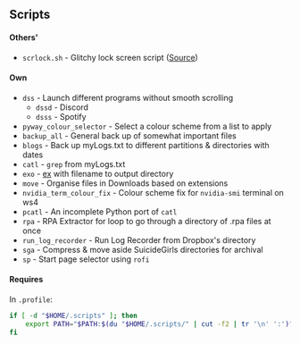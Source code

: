 ## Scripts

#### Others'
- `scrlock.sh` - Glitchy lock screen script ([Source](https://github.com/x-zvf/dotfiles/blob/master/scripts/scrlock.sh))

#### Own
- `dss` - Launch different programs without smooth scrolling
	- `dssd` - Discord
	- `dsss` - Spotify
- `pyway_colour_selector` - Select a colour scheme from a list to apply
- `backup_all` - General back up of somewhat important files
- `blogs` - Back up myLogs.txt to different partitions & directories with dates
- `catl` - `grep` from myLogs.txt
- `exo` - [ex](https://github.com/kittenparry/dot-files/blob/54928e73868e6a179fef104f3e77eecde842be9a/.bashrc#L119) with filename to output directory
- `move` - Organise files in Downloads based on extensions
- `nvidia_term_colour_fix` - Colour scheme fix for `nvidia-smi` terminal on ws4
- `pcatl` - An incomplete Python port of `catl`
- `rpa` - RPA Extractor for loop to go through a directory of .rpa files at once
- `run_log_recorder` - Run Log Recorder from Dropbox's directory
- `sga` - Compress & move aside SuicideGirls directories for archival
- `sp` - Start page selector using `rofi`

#### Requires
In `.profile`:
```bash
if [ -d "$HOME/.scripts" ]; then
	export PATH="$PATH:$(du "$HOME/.scripts/" | cut -f2 | tr '\n' ':')"
fi
```
